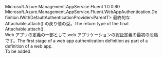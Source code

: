 <Type Name="IBlank&lt;ParentT&gt;" FullName="Microsoft.Azure.Management.AppService.Fluent.WebAppAuthentication.Definition.IBlank&lt;ParentT&gt;">
  <TypeSignature Language="C#" Value="public interface IBlank&lt;ParentT&gt; : Microsoft.Azure.Management.AppService.Fluent.WebAppAuthentication.Definition.IWithDefaultAuthenticationProvider&lt;ParentT&gt;" />
  <TypeSignature Language="ILAsm" Value=".class public interface auto ansi abstract IBlank`1&lt;ParentT&gt; implements class Microsoft.Azure.Management.AppService.Fluent.WebAppAuthentication.Definition.IWithDefaultAuthenticationProvider`1&lt;!ParentT&gt;" />
  <TypeSignature Language="DocId" Value="T:Microsoft.Azure.Management.AppService.Fluent.WebAppAuthentication.Definition.IBlank`1" />
  <TypeSignature Language="VB.NET" Value="Public Interface IBlank(Of ParentT)&#xA;Implements IWithDefaultAuthenticationProvider(Of ParentT)" />
  <TypeSignature Language="F#" Value="type IBlank&lt;'ParentT&gt; = interface&#xA;    interface IWithDefaultAuthenticationProvider&lt;'ParentT&gt;" />
  <AssemblyInfo>
    <AssemblyName>Microsoft.Azure.Management.AppService.Fluent</AssemblyName>
    <AssemblyVersion>1.0.0.60</AssemblyVersion>
  </AssemblyInfo>
  <TypeParameters>
    <TypeParameter Name="ParentT" />
  </TypeParameters>
  <Interfaces>
    <Interface>
      <InterfaceName>Microsoft.Azure.Management.AppService.Fluent.WebAppAuthentication.Definition.IWithDefaultAuthenticationProvider&lt;ParentT&gt;</InterfaceName>
    </Interface>
  </Interfaces>
  <Docs>
    <typeparam name="ParentT"><span data-ttu-id="46e4e-101">最終的な Attachable.attach() の戻り値の型。</span><span class="sxs-lookup"><span data-stu-id="46e4e-101">The return type of the final  Attachable.attach().</span></span></typeparam>
    <summary>
            <span data-ttu-id="46e4e-102">Web アプリの定義の一部として web アプリケーションの認証定義の最初の段階です。</span><span class="sxs-lookup"><span data-stu-id="46e4e-102">The first stage of a web app authentication definition as part of a definition of a web app.</span></span>
            </summary>
    <remarks>To be added.</remarks>
  </Docs>
  <Members />
</Type>